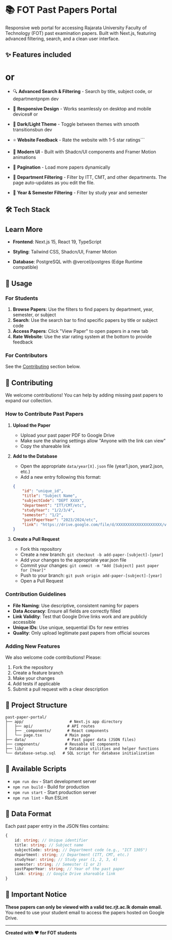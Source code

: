 # 📚 FOT Past Papers Portal

Responsive web portal for accessing Rajarata University Faculty of Technology (FOT) past examination papers. Built with Next.js, featuring advanced filtering, search, and a clean user interface.

## ✨ Features included

# or

-   🔍 **Advanced Search & Filtering** - Search by title, subject code, or departmentpnpm dev

-   📱 **Responsive Design** - Works seamlessly on desktop and mobile devices# or

-   🌙 **Dark/Light Theme** - Toggle between themes with smooth transitionsbun dev

-   ⭐ **Website Feedback** - Rate the website with 1-5 star ratings```

-   🎨 **Modern UI** - Built with Shadcn/UI components and Framer Motion animations

-   🔄 **Pagination** - Load more papers dynamically

-   🎯 **Department Filtering** - Filter by ITT, CMT, and other departments. The page auto-updates as you edit the file.

-   📅 **Year & Semester Filtering** - Filter by study year and semester

## 🛠️ Tech Stack

## Learn More

-   **Frontend**: Next.js 15, React 19, TypeScript

-   **Styling**: Tailwind CSS, Shadcn/UI, Framer Motion

-   **Database**: PostgreSQL with @vercel/postgres (Edge Runtime compatible)




## 📖 Usage

### For Students

1. **Browse Papers**: Use the filters to find papers by department, year, semester, or subject
2. **Search**: Use the search bar to find specific papers by title or subject code
3. **Access Papers**: Click "View Paper" to open papers in a new tab
4. **Rate Website**: Use the star rating system at the bottom to provide feedback

### For Contributors

See the [Contributing](#contributing) section below.

## 🤝 Contributing

We welcome contributions! You can help by adding missing past papers to expand our collection.

### How to Contribute Past Papers

1. **Upload the Paper**

    - Upload your past paper PDF to Google Drive
    - Make sure the sharing settings allow "Anyone with the link can view"
    - Copy the shareable link

2. **Add to the Database**

    - Open the appropriate `data/year[X].json` file (year1.json, year2.json, etc.)
    - Add a new entry following this format:

    ```json
    {
        "id": "unique_id",
        "title": "Subject Name",
        "subjectCode": "DEPT XXXX",
        "department": "ITT/CMT/etc",
        "studyYear": "1/2/3/4",
        "semester": "1/2",
        "pastPaperYear": "2023/2024/etc",
        "link": "https://drive.google.com/file/d/XXXXXXXXXXXXXXXXXXXX/view?usp=sharing"
    }
    ```

3. **Create a Pull Request**
    - Fork this repository
    - Create a new branch: `git checkout -b add-paper-[subject]-[year]`
    - Add your changes to the appropriate year.json file
    - Commit your changes: `git commit -m "Add [Subject] past paper for [Year]"`
    - Push to your branch: `git push origin add-paper-[subject]-[year]`
    - Open a Pull Request

### Contribution Guidelines

-   **File Naming**: Use descriptive, consistent naming for papers
-   **Data Accuracy**: Ensure all fields are correctly filled
-   **Link Validity**: Test that Google Drive links work and are publicly accessible
-   **Unique IDs**: Use unique, sequential IDs for new entries
-   **Quality**: Only upload legitimate past papers from official sources

### Adding New Features

We also welcome code contributions! Please:

1. Fork the repository
2. Create a feature branch
3. Make your changes
4. Add tests if applicable
5. Submit a pull request with a clear description

## 📁 Project Structure

```
past-paper-portal/
├── app/                    # Next.js app directory
│   ├── api/               # API routes
│   ├── _components/       # React components
│   └── page.tsx          # Main page
├── data/                  # Past paper data (JSON files)
├── components/           # Reusable UI components
├── lib/                  # Database utilities and helper functions
└── database-setup.sql   # SQL script for database initialization
```

## 🔧 Available Scripts

-   `npm run dev` - Start development server
-   `npm run build` - Build for production
-   `npm run start` - Start production server
-   `npm run lint` - Run ESLint

## 📄 Data Format

Each past paper entry in the JSON files contains:

```typescript
{
    id: string; // Unique identifier
    title: string; // Subject name
    subjectCode: string; // Department code (e.g., "ICT 1305")
    department: string; // Department (ITT, CMT, etc.)
    studyYear: string; // Study year (1, 2, 3, 4)
    semester: string; // Semester (1 or 2)
    pastPaperYear: string; // Year of the past paper
    link: string; // Google Drive shareable link
}
```

## 🚨 Important Notice

**These papers can only be viewed with a valid tec.rjt.ac.lk domain email.** You need to use your student email to access the papers hosted on Google Drive.

---

**Created with ❤️ for FOT students**
